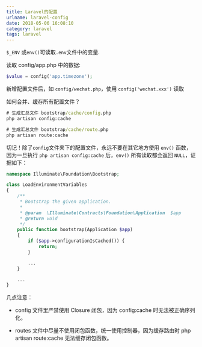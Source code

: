 ```yaml
---
title: Laravel的配置
urlname: laravel-config
date: 2018-05-06 16:08:10
category: laravel
tags: laravel
---
```

`$_ENV` 或` env() `可读取` .env `文件中的变量.

读取 config/app.php 中的数据:
```php
$value = config('app.timezone');
```

新增配置文件后，如 `config/wechat.php`，使用 `config('wechat.xxx')` 读取
<!-- more -->
如何合并、缓存所有配置文件？
```cmd
# 生成汇总文件 bootstrap/cache/config.php
php artisan config:cache

# 生成汇总文件 bootstrap/cache/route.php
php artisan route:cache
```

切记！除了` config `文件夹下的配置文件，永远不要在其它地方使用 `env()` 函数，因为一旦执行 `php artisan config:cache` 后，`env()` 所有读取都会返回 `NULL`，证据如下：

```php
namespace Illuminate\Foundation\Bootstrap;

class LoadEnvironmentVariables
{
    /**
     * Bootstrap the given application.
     *
     * @param  \Illuminate\Contracts\Foundation\Application  $app
     * @return void
     */
    public function bootstrap(Application $app)
    {
        if ($app->configurationIsCached()) {
            return;
        }

        ...
    }

    ...
}
```

几点注意：

- config 文件里严禁使用 Closure 闭包，因为 config:cache 时无法被正确序列化。

- routes 文件中尽量不使用闭包函数，统一使用控制器，因为缓存路由时 php artisan route:cache 无法缓存闭包函数。

